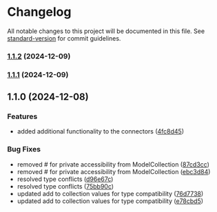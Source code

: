 # Changelog

All notable changes to this project will be documented in this file. See [standard-version](https://github.com/conventional-changelog/standard-version) for commit guidelines.

### [1.1.2](https://github.com/similie/model-connect-entities/compare/v1.1.1...v1.1.2) (2024-12-09)

### [1.1.1](https://github.com/similie/model-connect-entities/compare/v1.1.0...v1.1.1) (2024-12-09)

## 1.1.0 (2024-12-08)


### Features

* added additional functionality to the connectors ([4fc8d45](https://github.com/similie/model-connect-entities/commit/4fc8d45da624d611dd269d2f6dffd5d95c3608cb))


### Bug Fixes

* removed # for private accessibility from ModelCollection ([87cd3cc](https://github.com/similie/model-connect-entities/commit/87cd3cc68be0a32612a020c350e7e48e79e4f0a4))
* removed # for private accessibility from ModelCollection ([ebc3d84](https://github.com/similie/model-connect-entities/commit/ebc3d8488e9d5b1fd8e016398d0848b429e5fc50))
* resolved type conflicts ([d96e67c](https://github.com/similie/model-connect-entities/commit/d96e67cf5280c454e10d8016ed57c218e812893d))
* resolved type conflicts ([75bb90c](https://github.com/similie/model-connect-entities/commit/75bb90cc1f621d70a456323bb90915c09f8a0793))
* updated add to collection values for type compatibility ([76d7738](https://github.com/similie/model-connect-entities/commit/76d7738ca67ad2a365c943092d3015060fb0fef4))
* updated add to collection values for type compatibility ([e78cbd5](https://github.com/similie/model-connect-entities/commit/e78cbd5fe858b66cae40e90c41d776195b36125f))

